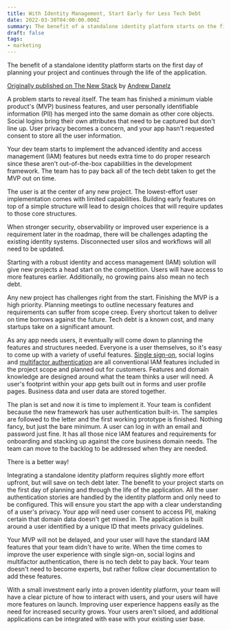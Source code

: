```yaml
---
title: With Identity Management, Start Early for Less Tech Debt
date: 2022-03-30T04:00:00.000Z
summary: The benefit of a standalone identity platform starts on the first day of planning your project and continues through the life of the application.
draft: false
tags:
- marketing
---
```


The benefit of a standalone identity platform starts on the first day of planning your project and continues through the life of the application.

[Originally published on The New Stack](https://thenewstack.io/with-identity-management-start-early-for-less-tech-debt/) by [Andrew Danelz](https://thenewstack.io/author/andrew-danelz/ "Posts by Andrew Danelz")

A problem starts to reveal itself. The team has finished a minimum viable product's (MVP) business features, and user personally identifiable information (PII) has merged into the same domain as other core objects. Social logins bring their own attributes that need to be captured but don't line up. User privacy becomes a concern, and your app hasn't requested consent to store all the user information.

Your dev team starts to implement the advanced identity and access management (IAM) features but needs extra time to do proper research since these aren't out-of-the-box capabilities in the development framework. The team has to pay back all of the tech debt taken to get the MVP out on time.

The user is at the center of any new project. The lowest-effort user implementation comes with limited capabilities. Building early features on top of a simple structure will lead to design choices that will require updates to those core structures.

When stronger security, observability or improved user experience is a requirement later in the roadmap, there will be challenges adapting the existing identity systems. Disconnected user silos and workflows will all need to be updated.

Starting with a robust identity and access management (IAM) solution will give new projects a head start on the competition. Users will have access to more features earlier. Additionally, no growing pains also mean no tech debt.

Any new project has challenges right from the start. Finishing the MVP is a high priority. Planning meetings to outline necessary features and requirements can suffer from scope creep. Every shortcut taken to deliver on time borrows against the future. Tech debt is a known cost, and many startups take on a significant amount.

As any app needs users, it eventually will come down to planning the features and structures needed. Everyone is a user themselves, so it's easy to come up with a variety of useful features. [Single sign-on](https://wso2.com/identity-and-access-management/single-sign-on/), social logins and [multifactor authentication](https://is.docs.wso2.com/en/latest/learn/configuring-multifactor-authentication/) are all conventional IAM features included in the project scope and planned out for customers. Features and domain knowledge are designed around what the team thinks a user will need. A user's footprint within your app gets built out in forms and user profile pages. Business data and user data are stored together.

The plan is set and now it is time to implement it. Your team is confident because the new framework has user authentication built-in. The samples are followed to the letter and the first working prototype is finished. Nothing fancy, but just the bare minimum. A user can log in with an email and password just fine. It has all those nice IAM features and requirements for onboarding and stacking up against the core business domain needs. The team can move to the backlog to be addressed when they are needed.

There is a better way!

Integrating a standalone identity platform requires slightly more effort upfront, but will save on tech debt later. The benefit to your project starts on the first day of planning and through the life of the application. All the user authentication stories are handled by the identity platform and only need to be configured. This will ensure you start the app with a clear understanding of a user's privacy. Your app will need user consent to access PII, making certain that domain data doesn't get mixed in. The application is built around a user identified by a unique ID that meets privacy guidelines.

Your MVP will not be delayed, and your user will have the standard IAM features that your team didn't have to write. When the time comes to improve the user experience with single sign-on, social logins and multifactor authentication, there is no tech debt to pay back. Your team doesn't need to become experts, but rather follow clear documentation to add these features.

With a small investment early into a proven identity platform, your team will have a clear picture of how to interact with users, and your users will have more features on launch. Improving user experience happens easily as the need for increased security grows. Your users aren't siloed, and additional applications can be integrated with ease with your existing user base.
